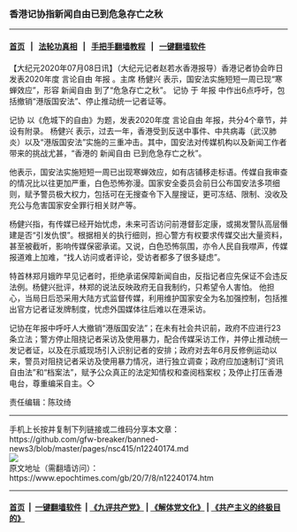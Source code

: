 ### 香港记协指新闻自由已到危急存亡之秋
------------------------

#### [首页](https://github.com/gfw-breaker/banned-news3/blob/master/README.md) &nbsp;&nbsp;|&nbsp;&nbsp; [法轮功真相](https://github.com/begood0513/basic/blob/master/README.md)  &nbsp;&nbsp;|&nbsp;&nbsp; [手把手翻墙教程](https://github.com/gfw-breaker/guides/wiki)  &nbsp;&nbsp;|&nbsp;&nbsp; [一键翻墙软件](https://github.com/gfw-breaker/nogfw/blob/master/README.md)  



<div><p>
 【大纪元2020年07月08日讯】（大纪元记者赵若水香港报导）香港记者协会昨日发表2020年度
 <ok href="https://www.epochtimes.com/gb/tag/%E8%A8%80%E8%AE%BA%E8%87%AA%E7%94%B1.html">
  言论自由
 </ok>
 <ok href="https://www.epochtimes.com/gb/tag/%E5%B9%B4%E6%8A%A5.html">
  年报
 </ok>
 。主席
 <ok href="https://www.epochtimes.com/gb/tag/%E6%9D%A8%E5%81%A5%E5%85%B4.html">
  杨健兴
 </ok>
 表示，国安法实施短短一周已现“寒蝉效应”，形容
 <ok href="https://www.epochtimes.com/gb/tag/%E6%96%B0%E9%97%BB%E8%87%AA%E7%94%B1.html">
  新闻自由
 </ok>
 到了“危急存亡之秋”。
 <ok href="https://www.epochtimes.com/gb/tag/%E8%AE%B0%E5%8D%8F.html">
  记协
 </ok>
 于
 <ok href="https://www.epochtimes.com/gb/tag/%E5%B9%B4%E6%8A%A5.html">
  年报
 </ok>
 中作出6点呼吁，包括撤销“港版国安法”、停止推动统一记者证等。
</p>
<p>
 <ok href="https://www.epochtimes.com/gb/tag/%E8%AE%B0%E5%8D%8F.html">
  记协
 </ok>
 以《危城下的自由》为题，发表2020年度
 <ok href="https://www.epochtimes.com/gb/tag/%E8%A8%80%E8%AE%BA%E8%87%AA%E7%94%B1.html">
  言论自由
 </ok>
 年报，共分4个章节，并设有附录。
 <ok href="https://www.epochtimes.com/gb/tag/%E6%9D%A8%E5%81%A5%E5%85%B4.html">
  杨健兴
 </ok>
 表示，过去一年，香港受到反送中事件、中共病毒（武汉肺炎）以及“港版国安法”实施的三重冲击。其中，国安法对传媒机构以及新闻工作者带来的挑战尤甚，“香港的
 <ok href="https://www.epochtimes.com/gb/tag/%E6%96%B0%E9%97%BB%E8%87%AA%E7%94%B1.html">
  新闻自由
 </ok>
 已到危急存亡之秋”。
</p>
<p>
 他表示，国安法实施短短一周已出现寒蝉效应，如有店铺移走标语。传媒自我审查的情况比以往更加严重，白色恐怖弥漫。国家安全委员会前日公布国安法多项细则，赋予警员极大权力，包括可在无搜查令下入屋搜证，更可冻结、限制、没收及充公与危害国家安全罪行相关财产等。
</p>
<p>
 杨健兴指，有传媒已经开始忧虑，未来可否访问前港督彭定康，或揭发警队高层僭建是否“引发仇恨”。根据相关的执行细则，担心警方有权要求传媒交出大量资料，甚至被截听，影响传媒保密承诺。又说，白色恐怖氛围，亦令人民自我噤声，传媒报道难上加难，“找人访问或者评论，受访者都多了很多疑虑”。
</p>
<p>
 特首林郑月娥昨早见记者时，拒绝承诺保障新闻自由，反指记者应先保证不会违反法例。杨健兴批评，林郑的说法反映政府无自我制约，只希望令人害怕。 他担心，当局日后恐采用大陆方式监督传媒，利用维护国家安全为名加强控制，包括推出官方记者证发牌制度，忧虑外国媒体往后难以在港采访。
</p>
<p>
 记协在年报中呼吁人大撤销“港版国安法”；在未有社会共识前，政府不应进行23条立法；警方停止阻挠记者采访及使用暴力，配合传媒采访工作，并停止推动统一发记者证，以及在示威现场引入识别记者的安排；政府对去年6月反修例运动以来，警员对阻挠记者采访及使用暴力情况，进行独立调查；政府应加速制订“资讯自由法”和“档案法”，赋予公众真正的法定知情权和查阅档案权；及停止打压香港电台，尊重编采自主。◇
</p>
<p>
 责任编辑：陈玟绮
</p>
</div>
<hr/>
手机上长按并复制下列链接或二维码分享本文章：<br/>
https://github.com/gfw-breaker/banned-news3/blob/master/pages/nsc415/n12240174.md <br/>
<a href='https://github.com/gfw-breaker/banned-news3/blob/master/pages/nsc415/n12240174.md'><img src='https://github.com/gfw-breaker/banned-news3/blob/master/pages/nsc415/n12240174.md.png'/></a> <br/>
原文地址（需翻墙访问）：https://www.epochtimes.com/gb/20/7/8/n12240174.htm


------------------------
#### [首页](https://github.com/gfw-breaker/banned-news3/blob/master/README.md) &nbsp;|&nbsp; [一键翻墙软件](https://github.com/gfw-breaker/nogfw/blob/master/README.md) &nbsp;| [《九评共产党》](https://github.com/gfw-breaker/9ping.md/blob/master/README.md#九评之一评共产党是什么) | [《解体党文化》](https://github.com/gfw-breaker/jtdwh.md/blob/master/README.md) | [《共产主义的终极目的》](https://github.com/gfw-breaker/gczydzjmd.md/blob/master/README.md)


<img src='http://gfw-breaker.win/banned-news3/pages/nsc415/n12240174.md' width='0px' height='0px'/>